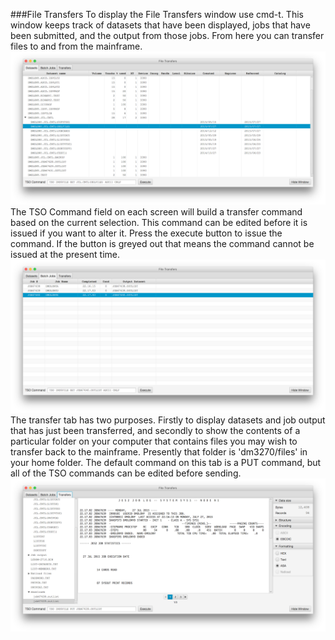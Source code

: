 ###File Transfers
To display the File Transfers window use cmd-t. This window keeps track of datasets that have been displayed, jobs that have been submitted, and the output from those jobs. From here you can transfer files to and from the mainframe.   
![Datasets](assistant1.png?raw=true "Datasets")  
The TSO Command field on each screen will build a transfer command based on the current selection. This command can be edited before it is issued if you want to alter it. Press the execute button to issue the command. If the button is greyed out that means the command cannot be issued at the present time.
![Batch Jobs](assistant2.png?raw=true "Batch Jobs")  
The transfer tab has two purposes. Firstly to display datasets and job output that has just been transferred, and secondly to show the contents of a particular folder on your computer that contains files you may wish to transfer back to the mainframe. Presently that folder is 'dm3270/files' in your home folder. The default command on this tab is a PUT command, but all of the TSO commands can be edited before sending.
![Transfers](assistant3.png?raw=true "Transfers")  

